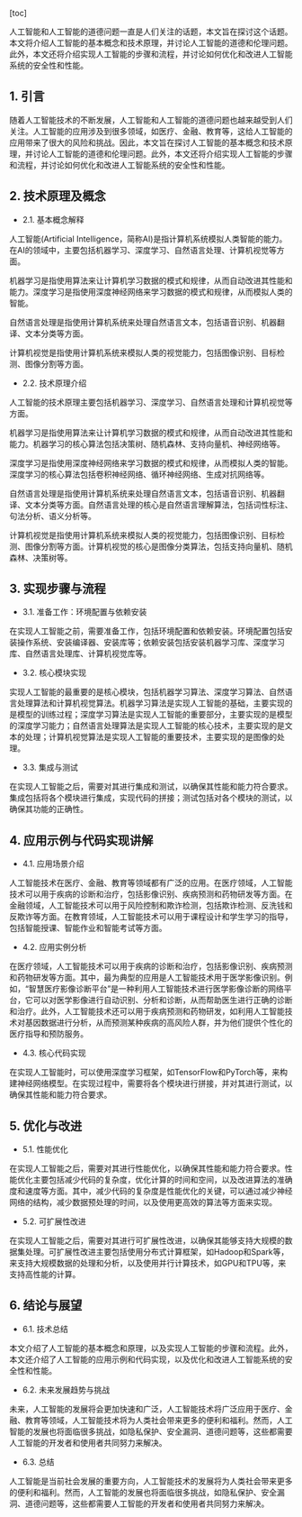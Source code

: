 
[toc]                    
                
                
人工智能和人工智能的道德问题一直是人们关注的话题，本文旨在探讨这个话题。本文将介绍人工智能的基本概念和技术原理，并讨论人工智能的道德和伦理问题。此外，本文还将介绍实现人工智能的步骤和流程，并讨论如何优化和改进人工智能系统的安全性和性能。

## 1. 引言

随着人工智能技术的不断发展，人工智能和人工智能的道德问题也越来越受到人们关注。人工智能的应用涉及到很多领域，如医疗、金融、教育等，这给人工智能的应用带来了很大的风险和挑战。因此，本文旨在探讨人工智能的基本概念和技术原理，并讨论人工智能的道德和伦理问题。此外，本文还将介绍实现人工智能的步骤和流程，并讨论如何优化和改进人工智能系统的安全性和性能。

## 2. 技术原理及概念

- 2.1. 基本概念解释

人工智能(Artificial Intelligence，简称AI)是指计算机系统模拟人类智能的能力。在AI的领域中，主要包括机器学习、深度学习、自然语言处理、计算机视觉等方面。

机器学习是指使用算法来让计算机学习数据的模式和规律，从而自动改进其性能和能力。深度学习是指使用深度神经网络来学习数据的模式和规律，从而模拟人类的智能。

自然语言处理是指使用计算机系统来处理自然语言文本，包括语音识别、机器翻译、文本分类等方面。

计算机视觉是指使用计算机系统来模拟人类的视觉能力，包括图像识别、目标检测、图像分割等方面。

- 2.2. 技术原理介绍

人工智能的技术原理主要包括机器学习、深度学习、自然语言处理和计算机视觉等方面。

机器学习是指使用算法来让计算机学习数据的模式和规律，从而自动改进其性能和能力。机器学习的核心算法包括决策树、随机森林、支持向量机、神经网络等。

深度学习是指使用深度神经网络来学习数据的模式和规律，从而模拟人类的智能。深度学习的核心算法包括卷积神经网络、循环神经网络、生成对抗网络等。

自然语言处理是指使用计算机系统来处理自然语言文本，包括语音识别、机器翻译、文本分类等方面。自然语言处理的核心是自然语言理解算法，包括词性标注、句法分析、语义分析等。

计算机视觉是指使用计算机系统来模拟人类的视觉能力，包括图像识别、目标检测、图像分割等方面。计算机视觉的核心是图像分类算法，包括支持向量机、随机森林、决策树等。

## 3. 实现步骤与流程

- 3.1. 准备工作：环境配置与依赖安装

在实现人工智能之前，需要准备工作，包括环境配置和依赖安装。环境配置包括安装操作系统、安装编译器、安装库等；依赖安装包括安装机器学习库、深度学习库、自然语言处理库、计算机视觉库等。

- 3.2. 核心模块实现

实现人工智能的最重要的是核心模块，包括机器学习算法、深度学习算法、自然语言处理算法和计算机视觉算法。机器学习算法是实现人工智能的基础，主要实现的是模型的训练过程；深度学习算法是实现人工智能的重要部分，主要实现的是模型的深度学习能力；自然语言处理算法是实现人工智能的核心技术，主要实现的是文本的处理；计算机视觉算法是实现人工智能的重要技术，主要实现的是图像的处理。

- 3.3. 集成与测试

在实现人工智能之后，需要对其进行集成和测试，以确保其性能和能力符合要求。集成包括将各个模块进行集成，实现代码的拼接；测试包括对各个模块的测试，以确保其功能的正确性。

## 4. 应用示例与代码实现讲解

- 4.1. 应用场景介绍

人工智能技术在医疗、金融、教育等领域都有广泛的应用。在医疗领域，人工智能技术可以用于疾病的诊断和治疗，包括影像识别、疾病预测和药物研发等方面。在金融领域，人工智能技术可以用于风险控制和欺诈检测，包括欺诈检测、反洗钱和反欺诈等方面。在教育领域，人工智能技术可以用于课程设计和学生学习的指导，包括智能授课、智能作业和智能考试等方面。

- 4.2. 应用实例分析

在医疗领域，人工智能技术可以用于疾病的诊断和治疗，包括影像识别、疾病预测和药物研发等方面。其中，最为典型的应用是人工智能技术用于医学影像识别。例如，“智慧医疗影像诊断平台”是一种利用人工智能技术进行医学影像诊断的网络平台，它可以对医学影像进行自动识别、分析和诊断，从而帮助医生进行正确的诊断和治疗。此外，人工智能技术还可以用于疾病预测和药物研发，如利用人工智能技术对基因数据进行分析，从而预测某种疾病的高风险人群，并为他们提供个性化的医疗指导和预防服务。

- 4.3. 核心代码实现

在实现人工智能时，可以使用深度学习框架，如TensorFlow和PyTorch等，来构建神经网络模型。在实现过程中，需要将各个模块进行拼接，并对其进行测试，以确保其性能和能力符合要求。

## 5. 优化与改进

- 5.1. 性能优化

在实现人工智能之后，需要对其进行性能优化，以确保其性能和能力符合要求。性能优化主要包括减少代码的复杂度，优化计算的时间和空间，以及改进算法的准确度和速度等方面。其中，减少代码的复杂度是性能优化的关键，可以通过减少神经网络的结构，减少数据预处理的时间，以及使用更高效的算法等方面来实现。

- 5.2. 可扩展性改进

在实现人工智能之后，需要对其进行可扩展性改进，以确保其能够支持大规模的数据集处理。可扩展性改进主要包括使用分布式计算框架，如Hadoop和Spark等，来支持大规模数据的处理和分析，以及使用并行计算技术，如GPU和TPU等，来支持高性能的计算。

## 6. 结论与展望

- 6.1. 技术总结

本文介绍了人工智能的基本概念和原理，以及实现人工智能的步骤和流程。此外，本文还介绍了人工智能的应用示例和代码实现，以及优化和改进人工智能系统的安全性和性能。

- 6.2. 未来发展趋势与挑战

未来，人工智能的发展将会更加快速和广泛，人工智能技术将广泛应用于医疗、金融、教育等领域，人工智能技术将为人类社会带来更多的便利和福利。然而，人工智能的发展也将面临很多挑战，如隐私保护、安全漏洞、道德问题等，这些都需要人工智能的开发者和使用者共同努力来解决。

- 6.3. 总结

人工智能是当前社会发展的重要方向，人工智能技术的发展将为人类社会带来更多的便利和福利。然而，人工智能的发展也将面临很多挑战，如隐私保护、安全漏洞、道德问题等，这些都需要人工智能的开发者和使用者共同努力来解决。

